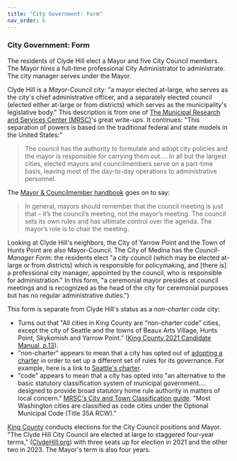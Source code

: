 ```yaml
---
title: "City Government: Form"
nav_order: 6
---
```


### City Government: Form

The residents of Clyde Hill elect a Mayor and five City Council members. The Mayor hires a full-time professional City Administrator to administrate. The city manager serves under the Mayor. 

Clyde Hill is a _Mayor-Council_ city: "a mayor elected at-large, who serves as the city's chief administrative officer, and a separately elected council (elected either at-large or from districts) which serves as the municipality's legislative body." This description is from one of [The Municipal Research and Services Center (MRSC)](https://mrsc.org/Home/Explore-Topics/Legal/General-Government/City-and-Town-Forms-of-Government.aspx)'s great write-ups. It continues: "This separation of powers is based on the traditional federal and state models in the United States:"

> The council has the authority to formulate and adopt city policies and the mayor is responsible for carrying them out.... In all but the largest cities, elected mayors and councilmembers serve on a part-time basis, leaving most of the day-to-day operations to administrative personnel.

The [Mayor & Councilmember handbook](https://mrsc.org/getmedia/034f13b6-7ec2-4594-b60b-efaf61dd7d10/Mayor-And-Councilmember-Handbook.pdf.aspx?ext=.pdf) goes on to say:

>In general, mayors should remember that the council meeting is just that – it’s the council’s meeting, not the mayor’s meeting. The council sets its own rules and has ultimate control over the agenda. The mayor’s role is to chair the meeting.

Looking at Clyde Hill's neighbors, the City of Yarrow Point and the Town of Hunts Point are also Mayor-Council. The City of Medina has the _Council-Manager Form_: the residents elect  "a city council (which may be elected at-large or from districts) which is responsible for policymaking, and [there is] a professional city manager, appointed by the council, who is responsible for administration." In this form, "a ceremonial mayor presides at council meetings and is recognized as the head of the city for ceremonial purposes but has no regular administrative duties.")

This form is separate from Clyde Hill's status as a _non-charter code_ city: 
- Turns out that "All cities in King County are “non-charter code” cities, except the city of Seattle and the towns of Beaux Arts Village, Hunts Point, Skykomish and Yarrow Point.” ([King County 2021 Candidate Manual, p.13](https://kingcounty.gov/~/media/depts/elections/for-candidates/pdfs/candidate-manual.ashx?la=en)). 
- "non-charter" appears to mean that a city has opted out of [adopting a charter](https://mrsc.org/Home/Explore-Topics/Legal/General-Government/City-and-Town-Forms-of-Government.aspx#charters) in order to set up a different set of rules for its governance. For example, here is a link to [Seattle's charter](https://library.municode.com/wa/seattle/codes/municipal_code?nodeId=THCHSE). 
- "code" appears to mean that a city has opted into "an alternative to the basic statutory classification system of municipal government.... designed to provide broad statutory home rule authority in matters of local concern." [MRSC's City and Town Classification guide](https://mrsc.org/getdoc/9ffdd05f-965a-4737-b421-ac4f8749b721/City-and-Town-Classification-Overview.aspx#code). "Most Washington cities are classified as code cities under the Optional Municipal Code (Title 35A RCW)."

[King County](https://kingcounty.gov/depts/elections/about-us.aspx) conducts elections for the City Council positions and Mayor. "The Clyde Hill City Council are elected at large to staggered four-year terms," ([ClydeHill.org](https://www.clydehill.org/government/council)) with three seats up for election in 2021 and the other two in 2023. The Mayor's term is also four years. 

